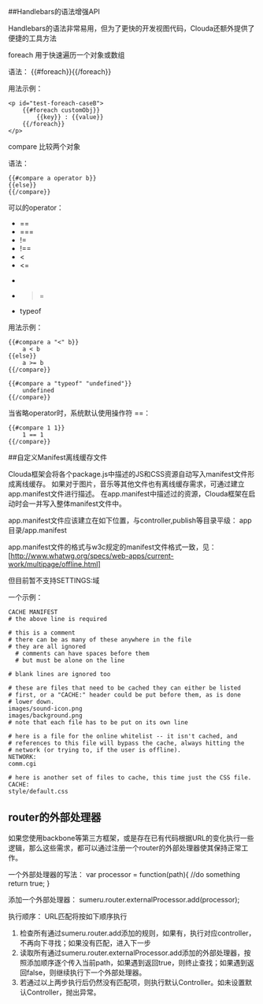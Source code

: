 ##Handlebars的语法增强API

Handlebars的语法非常易用，但为了更快的开发视图代码，Clouda还额外提供了便捷的工具方法

foreach 
用于快速遍历一个对象或数组

语法：
    {{#foreach}}{{/foreach}}

用法示例：

    <p id="test-foreach-caseB">  
        {{#foreach customObj}}
            {{key}} : {{value}}
        {{/foreach}}
    </p>


compare
比较两个对象

语法：

    {{#compare a operator b}}
    {{else}}
    {{/compare}}

可以的operator：

 * ==
 * ===
 * !=
 * !==
 * <
 * <=
 * >
 * >=
 * typeof

用法示例：

    {{#compare a "<" b}}
		a < b
	{{else}}
		a >= b
	{{/compare}}

    {{#compare a "typeof" "undefined"}}
		undefined
	{{/compare}}

当省略operator时，系统默认使用操作符 ==：

    {{#compare 1 1}}
		1 == 1
	{{/compare}}

##自定义Manifest离线缓存文件

Clouda框架会将各个package.js中描述的JS和CSS资源自动写入manifest文件形成离线缓存。
如果对于图片，音乐等其他文件也有离线缓存需求，可通过建立app.manifest文件进行描述。
在app.manifest中描述过的资源，Clouda框架在启动时会一并写入整体manifest文件中。

app.manifest文件应该建立在如下位置，与controller,publish等目录平级：
    app目录/app.manifest

app.manifest文件的格式与w3c规定的manifest文件格式一致，见：[http://www.whatwg.org/specs/web-apps/current-work/multipage/offline.html]

但目前暂不支持SETTINGS:域

一个示例：

    CACHE MANIFEST
	# the above line is required
	
	# this is a comment
	# there can be as many of these anywhere in the file
	# they are all ignored
	  # comments can have spaces before them
	  # but must be alone on the line
	
	# blank lines are ignored too
	
	# these are files that need to be cached they can either be listed
	# first, or a "CACHE:" header could be put before them, as is done
	# lower down.
	images/sound-icon.png
	images/background.png
	# note that each file has to be put on its own line
	
	# here is a file for the online whitelist -- it isn't cached, and
	# references to this file will bypass the cache, always hitting the
	# network (or trying to, if the user is offline).
	NETWORK:
	comm.cgi
	
	# here is another set of files to cache, this time just the CSS file.
	CACHE:
	style/default.css
	
## router的外部处理器

如果您使用backbone等第三方框架，或是存在已有代码根据URL的变化执行一些逻辑，那么这些需求，都可以通过注册一个router的外部处理器使其保持正常工作。

一个外部处理器的写法：
	var processor = function(path){
		//do something
		return true;
	}

添加一个外部处理器：
	sumeru.router.externalProcessor.add(processor);
	
执行顺序：
URL匹配将按如下顺序执行

 1. 检查所有通过sumeru.router.add添加的规则，如果有，执行对应controller，不再向下寻找；如果没有匹配，进入下一步
 2. 读取所有通过sumeru.router.externalProcessor.add添加的外部处理器，按照添加顺序逐个传入当前path，如果遇到返回true，则终止查找；如果遇到返回false，则继续执行下一个外部处理器。
 3. 若通过以上两步执行后仍然没有匹配项，则执行默认Controller。如未设置默认Controller，抛出异常。
